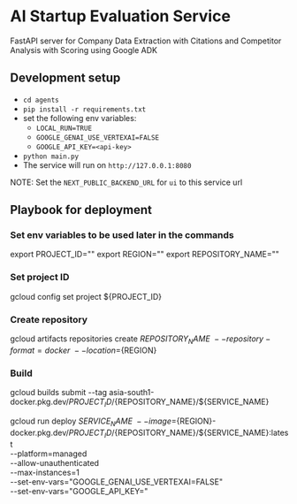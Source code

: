 # AI Startup Evaluation Service

FastAPI server for Company Data Extraction with Citations and Competitor Analysis with Scoring using Google ADK

## Development setup

- `cd agents`
- `pip install -r requirements.txt`
- set the following env variables:
  - `LOCAL_RUN=TRUE`
  - `GOOGLE_GENAI_USE_VERTEXAI=FALSE`
  - `GOOGLE_API_KEY=<api-key>`
- `python main.py`
- The service will run on `http://127.0.0.1:8080`

NOTE: Set the `NEXT_PUBLIC_BACKEND_URL` for `ui` to this service url

## Playbook for deployment

### Set env variables to be used later in the commands

export PROJECT_ID=""
export REGION=""
export REPOSITORY_NAME=""

### Set project ID

gcloud config set project ${PROJECT_ID}

### Create repository

gcloud artifacts repositories create ${REPOSITORY_NAME} \
    --repository-format=docker \
    --location=${REGION}

### Build

gcloud builds submit --tag asia-south1-docker.pkg.dev/${PROJECT_ID}/${REPOSITORY_NAME}/${SERVICE_NAME}

gcloud run deploy $SERVICE_NAME \
    --image=${REGION}-docker.pkg.dev/${PROJECT_ID}/${REPOSITORY_NAME}/${SERVICE_NAME}:latest \
 --platform=managed \
 --allow-unauthenticated \
 --max-instances=1 \
 --set-env-vars="GOOGLE_GENAI_USE_VERTEXAI=FALSE" \
 --set-env-vars="GOOGLE_API_KEY="
